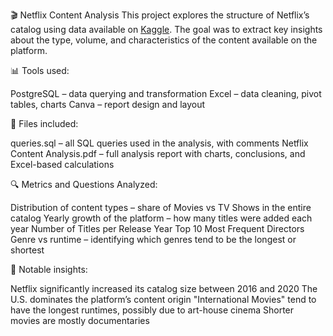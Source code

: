 🎬 Netflix Content Analysis
This project explores the structure of Netflix’s catalog using data available on [Kaggle](https://www.kaggle.com/datasets/shivamb/netflix-shows). The goal was to extract key insights about the type, volume, and characteristics of the content available on the platform.

📊 Tools used:

PostgreSQL – data querying and transformation
Excel – data cleaning, pivot tables, charts
Canva – report design and layout

📎 Files included:

queries.sql – all SQL queries used in the analysis, with comments
Netflix Content Analysis.pdf – full analysis report with charts, conclusions, and Excel-based calculations

🔍 Metrics and Questions Analyzed:

Distribution of content types – share of Movies vs TV Shows in the entire catalog
Yearly growth of the platform – how many titles were added each year
Number of Titles per Release Year
Top 10 Most Frequent Directors
Genre vs runtime – identifying which genres tend to be the longest or shortest

🧠 Notable insights:

Netflix significantly increased its catalog size between 2016 and 2020
The U.S. dominates the platform’s content origin
"International Movies" tend to have the longest runtimes, possibly due to art-house cinema
Shorter movies are mostly documentaries
